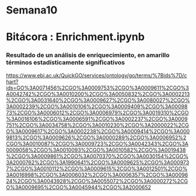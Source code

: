 # Semana10

# Bitácora : Enrichment.ipynb


### Resultado de un análisis de enriquecimiento, en amarillo términos estadísticamente significativos

https://www.ebi.ac.uk/QuickGO/services/ontology/go/terms/%7Bids%7D/chart?ids=GO%3A0071456%2CGO%3A0009753%2CGO%3A0009611%2CGO%3A0042742%2CGO%3A0010200%2CGO%3A0050832%2CGO%3A0002213%2CGO%3A0031640%2CGO%3A0009627%2CGO%3A0080027%2CGO%3A0002239%2CGO%3A0010106%2CGO%3A0009409%2CGO%3A0009873%2CGO%3A0006012%2CGO%3A0006979%2CGO%3A0019310%2CGO%3A0016106%2CGO%3A0006591%2CGO%3A0002237%2CGO%3A0009751%2CGO%3A0034758%2CGO%3A0010230%2CGO%3A2000022%2CGO%3A0009617%2CGO%3A0002238%2CGO%3A0009414%2CGO%3A0009813%2CGO%3A0009626%2CGO%3A0000289%2CGO%3A0006952%2CGO%3A0010087%2CGO%3A0009723%2CGO%3A0042343%2CGO%3A0009058%2CGO%3A0010093%2CGO%3A0010582%2CGO%3A0019438%2CGO%3A0009861%2CGO%3A0070370%2CGO%3A0030154%2CGO%3A2000762%2CGO%3A1990641%2CGO%3A0009625%2CGO%3A0009737%2CGO%3A0010112%2CGO%3A0009615%2CGO%3A0012501%2CGO%3A0016998%2CGO%3A0006032%2CGO%3A0006357%2CGO%3A0009624%2CGO%3A0043928%2CGO%3A0055072%2CGO%3A0000272%2CGO%3A0009695%2CGO%3A0045944%2CGO%3A2000652
